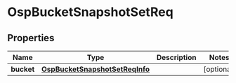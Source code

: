 # OspBucketSnapshotSetReq

## Properties
Name | Type | Description | Notes
------------ | ------------- | ------------- | -------------
**bucket** | [**OspBucketSnapshotSetReqInfo**](OspBucketSnapshotSetReqInfo.md) |  |  [optional]
